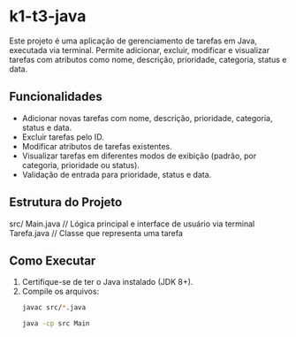 # k1-t3-java

Este projeto é uma aplicação de gerenciamento de tarefas em Java, executada via terminal. Permite adicionar, excluir, modificar e visualizar tarefas com atributos como nome, descrição, prioridade, categoria, status e data.

## Funcionalidades

- Adicionar novas tarefas com nome, descrição, prioridade, categoria, status e data.
- Excluir tarefas pelo ID.
- Modificar atributos de tarefas existentes.
- Visualizar tarefas em diferentes modos de exibição (padrão, por categoria, prioridade ou status).
- Validação de entrada para prioridade, status e data.

## Estrutura do Projeto
src/ Main.java // Lógica principal e interface de usuário via terminal Tarefa.java // Classe que representa uma tarefa
## Como Executar

1. Certifique-se de ter o Java instalado (JDK 8+).
2. Compile os arquivos:
   ```sh
   javac src/*.java

   java -cp src Main
